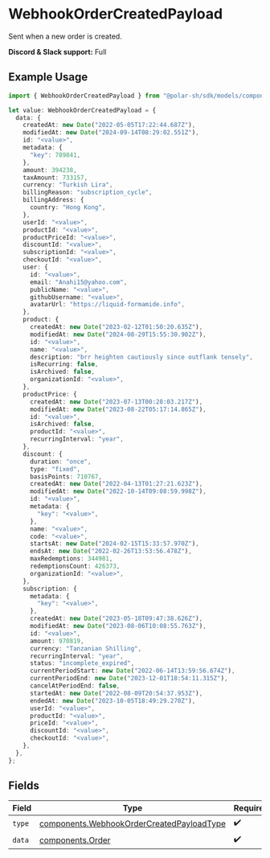 # WebhookOrderCreatedPayload

Sent when a new order is created.

**Discord & Slack support:** Full

## Example Usage

```typescript
import { WebhookOrderCreatedPayload } from "@polar-sh/sdk/models/components";

let value: WebhookOrderCreatedPayload = {
  data: {
    createdAt: new Date("2022-05-05T17:22:44.687Z"),
    modifiedAt: new Date("2024-09-14T08:29:02.551Z"),
    id: "<value>",
    metadata: {
      "key": 789841,
    },
    amount: 394238,
    taxAmount: 733157,
    currency: "Turkish Lira",
    billingReason: "subscription_cycle",
    billingAddress: {
      country: "Hong Kong",
    },
    userId: "<value>",
    productId: "<value>",
    productPriceId: "<value>",
    discountId: "<value>",
    subscriptionId: "<value>",
    checkoutId: "<value>",
    user: {
      id: "<value>",
      email: "Anahi15@yahoo.com",
      publicName: "<value>",
      githubUsername: "<value>",
      avatarUrl: "https://liquid-formamide.info",
    },
    product: {
      createdAt: new Date("2023-02-12T01:50:20.635Z"),
      modifiedAt: new Date("2024-08-29T15:55:30.902Z"),
      id: "<value>",
      name: "<value>",
      description: "brr heighten cautiously since outflank tensely",
      isRecurring: false,
      isArchived: false,
      organizationId: "<value>",
    },
    productPrice: {
      createdAt: new Date("2023-07-13T00:28:03.217Z"),
      modifiedAt: new Date("2023-08-22T05:17:14.865Z"),
      id: "<value>",
      isArchived: false,
      productId: "<value>",
      recurringInterval: "year",
    },
    discount: {
      duration: "once",
      type: "fixed",
      basisPoints: 710767,
      createdAt: new Date("2022-04-13T01:27:21.623Z"),
      modifiedAt: new Date("2022-10-14T09:08:59.998Z"),
      id: "<value>",
      metadata: {
        "key": "<value>",
      },
      name: "<value>",
      code: "<value>",
      startsAt: new Date("2024-02-15T15:33:57.970Z"),
      endsAt: new Date("2022-02-26T13:53:56.478Z"),
      maxRedemptions: 344981,
      redemptionsCount: 426373,
      organizationId: "<value>",
    },
    subscription: {
      metadata: {
        "key": "<value>",
      },
      createdAt: new Date("2023-05-18T09:47:38.626Z"),
      modifiedAt: new Date("2023-08-06T10:08:55.763Z"),
      id: "<value>",
      amount: 970819,
      currency: "Tanzanian Shilling",
      recurringInterval: "year",
      status: "incomplete_expired",
      currentPeriodStart: new Date("2022-06-14T13:59:56.674Z"),
      currentPeriodEnd: new Date("2023-12-01T18:54:11.315Z"),
      cancelAtPeriodEnd: false,
      startedAt: new Date("2022-08-09T20:54:37.953Z"),
      endedAt: new Date("2023-10-05T18:49:29.270Z"),
      userId: "<value>",
      productId: "<value>",
      priceId: "<value>",
      discountId: "<value>",
      checkoutId: "<value>",
    },
  },
};
```

## Fields

| Field                                                                                                  | Type                                                                                                   | Required                                                                                               | Description                                                                                            |
| ------------------------------------------------------------------------------------------------------ | ------------------------------------------------------------------------------------------------------ | ------------------------------------------------------------------------------------------------------ | ------------------------------------------------------------------------------------------------------ |
| `type`                                                                                                 | [components.WebhookOrderCreatedPayloadType](../../models/components/webhookordercreatedpayloadtype.md) | :heavy_check_mark:                                                                                     | N/A                                                                                                    |
| `data`                                                                                                 | [components.Order](../../models/components/order.md)                                                   | :heavy_check_mark:                                                                                     | N/A                                                                                                    |